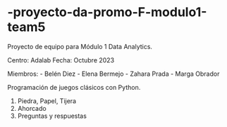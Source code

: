 # -proyecto-da-promo-F-modulo1-team5

Proyecto de equipo para Módulo 1 Data Analytics. 

Centro: Adalab
Fecha: Octubre 2023

Miembros: 
    - Belén Diez
    - Elena Bermejo
    - Zahara Prada
    - Marga Obrador 

Programación de juegos clásicos con Python. 

1) Piedra, Papel, Tijera
2) Ahorcado
3) Preguntas y respuestas